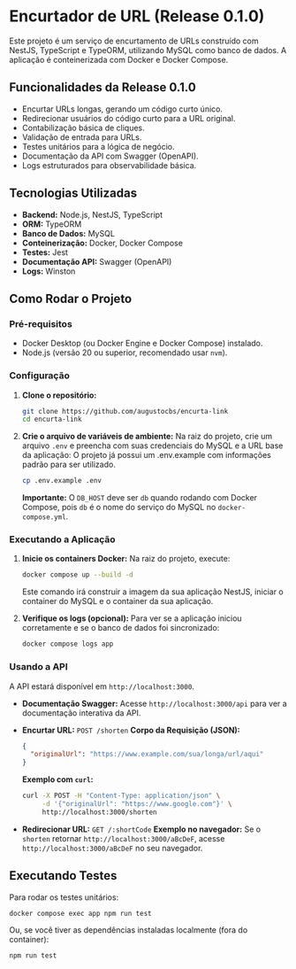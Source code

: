 # Encurtador de URL (Release 0.1.0)

Este projeto é um serviço de encurtamento de URLs construído com NestJS, TypeScript e TypeORM, utilizando MySQL como banco de dados. A aplicação é conteinerizada com Docker e Docker Compose.

## Funcionalidades da Release 0.1.0

*   Encurtar URLs longas, gerando um código curto único.
*   Redirecionar usuários do código curto para a URL original.
*   Contabilização básica de cliques.
*   Validação de entrada para URLs.
*   Testes unitários para a lógica de negócio.
*   Documentação da API com Swagger (OpenAPI).
*   Logs estruturados para observabilidade básica.

## Tecnologias Utilizadas

*   **Backend:** Node.js, NestJS, TypeScript
*   **ORM:** TypeORM
*   **Banco de Dados:** MySQL
*   **Conteinerização:** Docker, Docker Compose
*   **Testes:** Jest
*   **Documentação API:** Swagger (OpenAPI)
*   **Logs:** Winston

## Como Rodar o Projeto

### Pré-requisitos

*   Docker Desktop (ou Docker Engine e Docker Compose) instalado.
*   Node.js (versão 20 ou superior, recomendado usar `nvm`).

### Configuração

1.  **Clone o repositório:**
    ```bash
    git clone https://github.com/augustocbs/encurta-link
    cd encurta-link
    ```

2.  **Crie o arquivo de variáveis de ambiente:**
    Na raiz do projeto, crie um arquivo `.env` e preencha com suas credenciais do MySQL e a URL base da aplicação:
    O projeto já possui um .env.example com informações padrão para ser utilizado.
    ```bash
    cp .env.example .env
    ```
    **Importante:** O `DB_HOST` deve ser `db` quando rodando com Docker Compose, pois `db` é o nome do serviço do MySQL no `docker-compose.yml`.

### Executando a Aplicação

1.  **Inicie os containers Docker:**
    Na raiz do projeto, execute:
    ```bash
    docker compose up --build -d
    ```
    Este comando irá construir a imagem da sua aplicação NestJS, iniciar o container do MySQL e o container da sua aplicação.

2.  **Verifique os logs (opcional):**
    Para ver se a aplicação iniciou corretamente e se o banco de dados foi sincronizado:
    ```bash
    docker compose logs app
    ```

### Usando a API

A API estará disponível em `http://localhost:3000`.

*   **Documentação Swagger:** Acesse `http://localhost:3000/api` para ver a documentação interativa da API.

*   **Encurtar URL:**
    `POST /shorten`
    **Corpo da Requisição (JSON):**
    ```json
    {
      "originalUrl": "https://www.example.com/sua/longa/url/aqui"
    }
    ```
    **Exemplo com `curl`:**
    ```bash
    curl -X POST -H "Content-Type: application/json" \
         -d '{"originalUrl": "https://www.google.com"}' \
         http://localhost:3000/shorten
    ```

*   **Redirecionar URL:**
    `GET /:shortCode`
    **Exemplo no navegador:**
    Se o `shorten` retornar `http://localhost:3000/aBcDeF`, acesse `http://localhost:3000/aBcDeF` no seu navegador.

## Executando Testes

Para rodar os testes unitários:

```bash
docker compose exec app npm run test
```

Ou, se você tiver as dependências instaladas localmente (fora do container):

```bash
npm run test
```